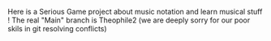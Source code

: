 Here is a Serious Game project about music notation and learn musical stuff !
The real "Main" branch is Theophile2 (we are deeply sorry for our poor skils in git resolving conflicts)
